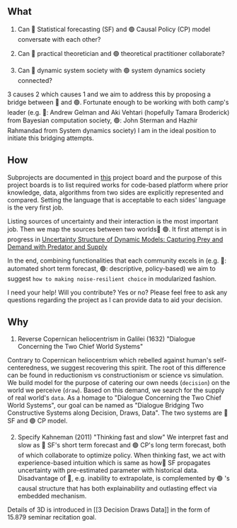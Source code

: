 ## What
1. Can 🔺 Statistical forecasting (SF) and 🟢  Causal Policy (CP) model conversate with each other?

2. Can 🔺 practical theoretician and 🟢 theoretical practitioner collaborate?

3. Can 🔺 dynamic system society with 🟢 system dynamics society connected?

3 causes 2 which causes 1 and we aim to address this by proposing a bridge between 🔺 and 🟢. Fortunate enough to be working with both camp's leader (e.g. 🔺: Andrew Gelman and Aki Vehtari (hopefully Tamara Broderick) from Bayesian computation society, 🟢: John Sterman and Hazhir Rahmandad from System dynamics society) I am in the ideal position to initiate this bridging attempts.


## How
Subprojects are documented in [this](https://github.com/users/hyunjimoon/projects/2 ) project board and the purpose of this project boards is to list required works for code-based platform where prior knowledge, data, algorithms from two sides are explicitly represented and compared. Setting the language that is acceptable to each sides' language is the very first job. 

Listing sources of uncertainty and their interaction is the most important job. Then we map the sources between two worlds🔺 🟢. It first attempt is in progress in [Uncertainty Structure of Dynamic Models: Capturing Prey and Demand with Predator and Supply](https://github.com/hyunjimoon/DataInDM/issues/2)

In the end, combining functionalities that each community excels in (e.g. 🔺: automated short term forecast, 🟢: descriptive, policy-based) we aim to suggest `how to making noise-resilient choice` in modularized fashion.

I need your help! Will you contribute? Yes or no? Please feel free to ask any questions regarding the project as I can provide data to aid your decision. 

## Why 
1. Reverse Copernican heliocentrism in Galilei (1632) "Dialogue Concerning the Two Chief World Systems"

Contrary to Copernican heliocentrism which rebelled against human's self-centeredness, we suggest recovering this spirit. The root of this difference can be found in reductionism vs constructionism or science vs simulation. We build model for the purpose of catering our own needs (`decision`) on the world we perceive (`draw`). Based on this demand, we search for the supply of real world's `data`. As a homage to "Dialogue Concerning the Two Chief World Systems", our goal can be named as "Dialogue Bridging Two Constructive Systems along Decision, Draws, Data". The two systems are 🔺 SF and 🟢  CP model. 

2. Specify Kahneman (2011) "Thinking fast and slow" 
We interpret fast and slow as 🔺 SF's short term forecast and 🟢  CP's long term forecast, both of which collaborate to optimize policy. When thinking fast, we act with experience-based intuition which is same as how🔺 SF propagates uncertainty with pre-estimated parameter with historical data. Disadvantage of 🔺, e.g. inability to extrapolate, is complemented by 🟢 's causal structure that has both explainability and outlasting effect via embedded mechanism.

Details of 3D is introduced in [[3 Decision Draws Data]] in the form of 15.879 seminar recitation goal.